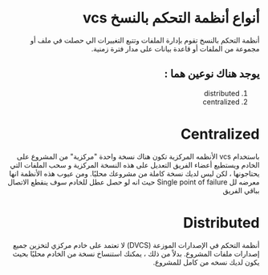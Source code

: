 
<div dir = rtl > 
  
 <h1>  أنواع أنظمة التحكم بالنسخ vcs
</h1> 

<p> 
أنظمة التحكم بالنسخ تقوم بإدارة الملفات وتتبع التغييرات الي حصلت في ملف أو مجموعة من الملفات أو قاعدة بيانات على مدار فترة زمنية.
</p>
 <h2>  
    يوجد هناك نوعين  هما :

  </h2> 
   <ol>
  <li>distributed</li>
  <li>centralized</li>

</ol> 

  <h1> Centralized </h1>
<p>
باستخدام vcs الأنظمه المركزية تكون هناك نسخة واحدة "مركزية" من المشروع على الخادم ويستطيع أعضاء الفريق التعديل على هذه النسخة المركزية و سحب الملفات التي يحتاجونها ، لكن ليس لديك نسخة كاملة من مشروعك محليًا. ومن عيوب هذه الأنظمة  انها معرضه لل Single point of failure
  حيث انه لو حصل عطل للخادم سوف ينقطع الاتصال بباقي الفريق
  
  
  
  
  
<h1> Distributed </h1>
<p>
 أنظمة التحكم في الإصدارات الموزعة (DVCS)  لا تعتمد على خادم مركزي لتخزين جميع إصدارات ملفات المشروع. بدلاً من ذلك ، يمكنك استنساخ نسخة من الخادم محليًا بحيث يكون لديك نسخه من كامل للمشروع. 
  </p> 
  
  

  
  
  </dir >

